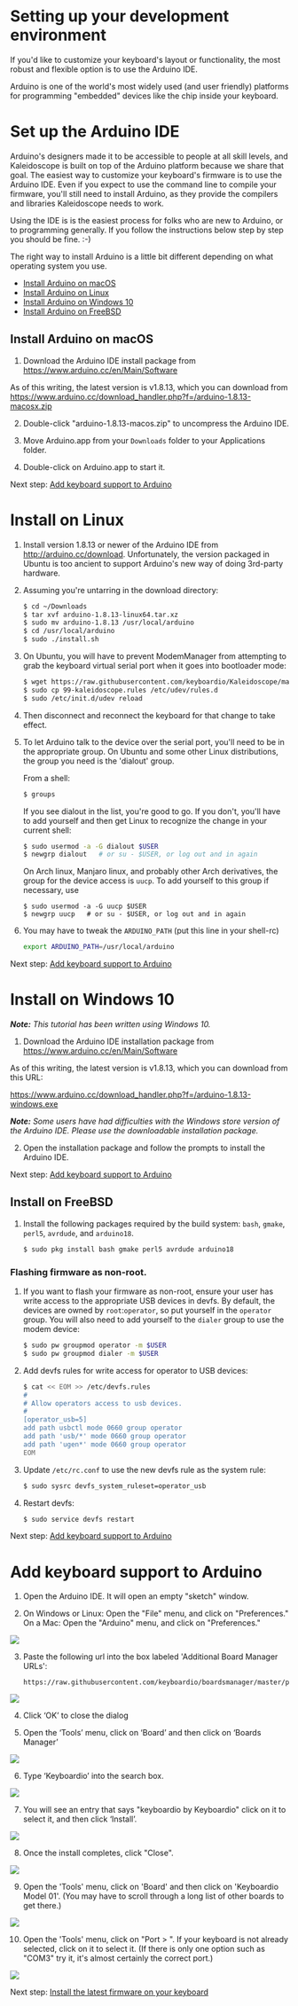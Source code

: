 # Setting up your development environment

If you'd like to customize your keyboard's layout or functionality, the most robust and flexible option is to use the Arduino IDE. 

Arduino is one of the world's most widely used (and user friendly) platforms for programming "embedded" devices like the chip inside your keyboard. 


# Set up the Arduino IDE

Arduino's designers made it to be accessible to people at all skill levels, and Kaleidoscope is built on top of the Arduino platform because we share that goal. The easiest way to customize your keyboard's firmware is to use the Arduino IDE. Even if you expect to use the command line to compile your firmware, you'll still need to install Arduino, as they provide the compilers and libraries Kaleidoscope needs to work. 

Using the IDE is is the easiest process for folks who are new to Arduino, or to programming generally. If you follow the instructions below step by step you should be fine. :-)


The right way to install Arduino is a little bit different depending on what operating system you use.

* [Install Arduino on macOS](#Arduino-macOS)
* [Install Arduino on Linux](#Arduino-Linux)
* [Install Arduino on Windows 10](#Arduino-Windows)
* [Install Arduino on FreeBSD](#Arduino-FreeBSD)


## <a name="Arduino-macOS"/>Install Arduino on macOS



1. Download the Arduino IDE install package from https://www.arduino.cc/en/Main/Software

As of this writing, the latest version is v1.8.13, which you can download from https://www.arduino.cc/download_handler.php?f=/arduino-1.8.13-macosx.zip

2. Double-click "arduino-1.8.13-macos.zip" to uncompress the Arduino IDE. 

3. Move Arduino.app from your `Downloads` folder to your Applications folder.

4. Double-click on Arduino.app to start it.

Next step: [Add keyboard support to Arduino](#Add-keyboard-support-to-Arduino)


# <a name="Arduino-Linux"/>Install on Linux

1. Install version 1.8.13 or newer of the Arduino IDE from http://arduino.cc/download.  Unfortunately, the version packaged in Ubuntu is too ancient to support Arduino's new way of doing 3rd-party hardware.

2. Assuming you're untarring in the download directory:

    ```sh
    $ cd ~/Downloads
    $ tar xvf arduino-1.8.13-linux64.tar.xz
    $ sudo mv arduino-1.8.13 /usr/local/arduino
    $ cd /usr/local/arduino
    $ sudo ./install.sh
    ```
3. On Ubuntu, you will have to prevent ModemManager from attempting to grab the keyboard virtual serial port when it goes into bootloader mode:

    ```sh
    $ wget https://raw.githubusercontent.com/keyboardio/Kaleidoscope/master/etc/99-kaleidoscope.rules
    $ sudo cp 99-kaleidoscope.rules /etc/udev/rules.d
    $ sudo /etc/init.d/udev reload
    ```

4. Then disconnect and reconnect the keyboard for that change to take effect.

5. To let Arduino talk to the device over the serial port, you'll need to be in the appropriate group.  On Ubuntu and some other Linux distributions, the group you need is the 'dialout' group.

    From a shell:

    ```sh
    $ groups 
    ```

    If you see dialout in the list, you're good to go. If you don't, you'll have to add yourself and then get Linux to recognize the change in your current shell:

    ```sh
    $ sudo usermod -a -G dialout $USER
    $ newgrp dialout   # or su - $USER, or log out and in again
    ```

    On Arch linux, Manjaro linux, and probably other Arch derivatives, the group for the device access is `uucp`. To add yourself to this group if necessary, use

    ```shq
    $ sudo usermod -a -G uucp $USER
    $ newgrp uucp   # or su - $USER, or log out and in again
    ```

6. You may have to tweak the `ARDUINO_PATH` (put this line in your shell-rc)

    ```sh
    export ARDUINO_PATH=/usr/local/arduino
    ```

Next step: [Add keyboard support to Arduino](#Add-keyboard-support-to-Arduino)

# <a name="Arduino-Windows"/>Install on Windows 10


_**Note:** This tutorial has been written using Windows 10._


1. Download the Arduino IDE installation package from https://www.arduino.cc/en/Main/Software

As of this writing, the latest version is v1.8.13, which you can download from this URL:

https://www.arduino.cc/download_handler.php?f=/arduino-1.8.13-windows.exe

_**Note:** Some users have had difficulties with the Windows store version of the Arduino IDE. Please use the downloadable installation package._

2. Open the installation package and follow the prompts to install the Arduino IDE.

Next step: [Add keyboard support to Arduino](#Add-keyboard-support-to-Arduino)

## <a name="Arduino-FreeBSD"/>Install on FreeBSD

1. Install the following packages required by the build system: `bash`, `gmake`, `perl5`, `avrdude`, and `arduino18`.

   ```sh
   $ sudo pkg install bash gmake perl5 avrdude arduino18
   ```

### Flashing firmware as non-root.

1. If you want to flash your firmware as non-root, ensure your user has write access to the appropriate USB devices in devfs. By default, the devices are owned by `root`:`operator`, so put yourself in the `operator` group. You will also need to add yourself to the `dialer` group to use the modem device:

      ```sh
      $ sudo pw groupmod operator -m $USER
      $ sudo pw groupmod dialer -m $USER
      ```

1. Add devfs rules for write access for operator to USB devices:

      ```sh
      $ cat << EOM >> /etc/devfs.rules
      #
      # Allow operators access to usb devices.
      #
      [operator_usb=5]
      add path usbctl mode 0660 group operator
      add path 'usb/*' mode 0660 group operator
      add path 'ugen*' mode 0660 group operator
      EOM
      ```

1. Update `/etc/rc.conf` to use the new devfs rule as the system rule:

      ```sh
      $ sudo sysrc devfs_system_ruleset=operator_usb
      ```

1. Restart devfs:

      ```sh
      $ sudo service devfs restart
      ```

Next step: [Add keyboard support to Arduino](#Add-keyboard-support-to-Arduino)


# <a name="Add-keyboard-support-to-Arduino"/>Add keyboard support to Arduino

1. Open the Arduino IDE. It will open an empty "sketch" window. 

2. On Windows or Linux: Open the "File" menu, and click on "Preferences." 
   On a Mac: Open the "Arduino" menu, and click on "Preferences."

![](images/arduino-setup/open-preferences.png)

3. Paste the following url into the box labeled 'Additional Board Manager URLs':
   ```
   https://raw.githubusercontent.com/keyboardio/boardsmanager/master/package_keyboardio_index.json
   ```
![](images/arduino-setup/add-boards-manager-link.png)

4. Click ‘OK’ to close the dialog

5. Open the ‘Tools’ menu, click on ‘Board’ and then click on ‘Boards Manager’

![](images/arduino-setup/open-boards-manager.png)

6. Type ‘Keyboardio’ into the search box. 

![](images/arduino-setup/pick-keyboardio-from-boards-manager.png)

7. You will see an entry that says "keyboardio by Keyboardio" click on it to select it, and then click ‘Install’. 

![](images/arduino-setup/boards-manager-install.png)

8. Once the install completes, click "Close".

![](images/arduino-setup/boards-manager-close.png)

9. Open the 'Tools' menu, click on 'Board' and then click on 'Keyboardio Model 01'. (You may have to scroll through a long list of other boards to get there.)


![](images/arduino-setup/select-board-in-menu.png)

10. Open the 'Tools' menu, click on "Port > ".  If your keyboard is not already selected, click on it to select it. (If there is only one option such as "COM3" try it, it's almost certainly the correct port.)

![](images/arduino-setup/select-port.png)

Next step: [Install the latest firmware on your keyboard](Install-latest-firmware)


